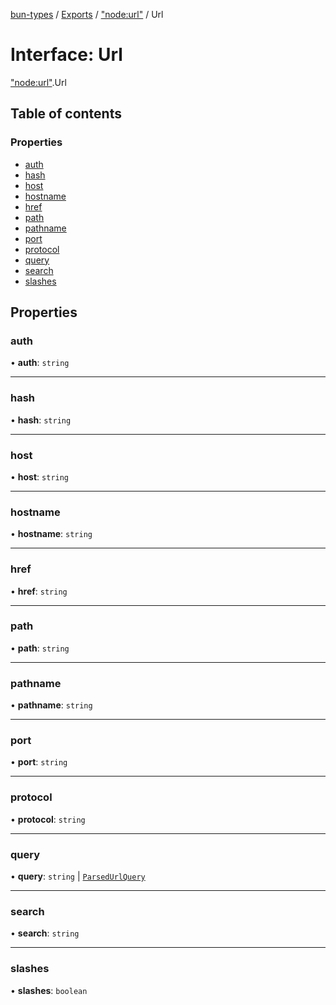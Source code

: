 [bun-types](https://oven-sh.github.io/bun-types/README.md) / [Exports](https://oven-sh.github.io/bun-types/modules.md) / ["node:url"](https://oven-sh.github.io/bun-types/modules/node_url_.md) / Url

# Interface: Url

["node:url"](https://oven-sh.github.io/bun-types/modules/node_url_.md).Url

## Table of contents

### Properties

- [auth](https://oven-sh.github.io/bun-types/interfaces/node_url_.Url-1.md#auth)
- [hash](https://oven-sh.github.io/bun-types/interfaces/node_url_.Url-1.md#hash)
- [host](https://oven-sh.github.io/bun-types/interfaces/node_url_.Url-1.md#host)
- [hostname](https://oven-sh.github.io/bun-types/interfaces/node_url_.Url-1.md#hostname)
- [href](https://oven-sh.github.io/bun-types/interfaces/node_url_.Url-1.md#href)
- [path](https://oven-sh.github.io/bun-types/interfaces/node_url_.Url-1.md#path)
- [pathname](https://oven-sh.github.io/bun-types/interfaces/node_url_.Url-1.md#pathname)
- [port](https://oven-sh.github.io/bun-types/interfaces/node_url_.Url-1.md#port)
- [protocol](https://oven-sh.github.io/bun-types/interfaces/node_url_.Url-1.md#protocol)
- [query](https://oven-sh.github.io/bun-types/interfaces/node_url_.Url-1.md#query)
- [search](https://oven-sh.github.io/bun-types/interfaces/node_url_.Url-1.md#search)
- [slashes](https://oven-sh.github.io/bun-types/interfaces/node_url_.Url-1.md#slashes)

## Properties

### auth

• **auth**: `string`

___

### hash

• **hash**: `string`

___

### host

• **host**: `string`

___

### hostname

• **hostname**: `string`

___

### href

• **href**: `string`

___

### path

• **path**: `string`

___

### pathname

• **pathname**: `string`

___

### port

• **port**: `string`

___

### protocol

• **protocol**: `string`

___

### query

• **query**: `string` \| [`ParsedUrlQuery`](https://oven-sh.github.io/bun-types/interfaces/querystring_.ParsedUrlQuery.md)

___

### search

• **search**: `string`

___

### slashes

• **slashes**: `boolean`
